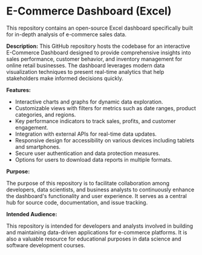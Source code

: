 # E-Commerce Dashboard (Excel)
This repository contains an open-source Excel dashboard specifically built for in-depth analysis of e-commerce sales data.

**Description:**
This GitHub repository hosts the codebase for an interactive E-Commerce Dashboard designed to provide comprehensive insights into sales performance, customer behavior, and inventory management for online retail businesses. The dashboard leverages modern data visualization techniques to present real-time analytics that help stakeholders make informed decisions quickly.

**Features:**
* Interactive charts and graphs for dynamic data exploration.
* Customizable views with filters for metrics such as date ranges, product categories, and regions.
* Key performance indicators to track sales, profits, and customer engagement.
* Integration with external APIs for real-time data updates.
* Responsive design for accessibility on various devices including tablets and smartphones.
* Secure user authentication and data protection measures.
* Options for users to download data reports in multiple formats.

**Purpose:**

The purpose of this repository is to facilitate collaboration among developers, data scientists, and business analysts to continuously enhance the dashboard's functionality and user experience. It serves as a central hub for source code, documentation, and issue tracking.

**Intended Audience:**

This repository is intended for developers and analysts involved in building and maintaining data-driven applications for e-commerce platforms. It is also a valuable resource for educational purposes in data science and software development courses.
